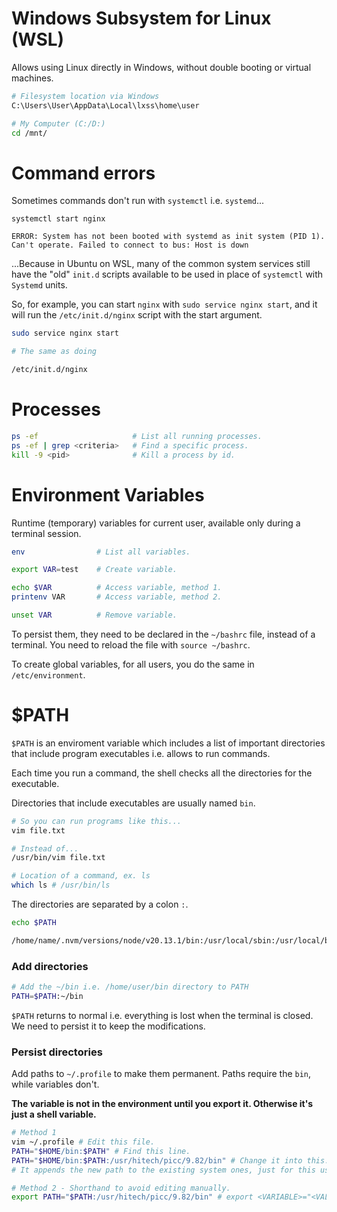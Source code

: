 # Windows Subsystem for Linux (WSL)

Allows using Linux directly in Windows, without double booting or virtual machines.

```bash
# Filesystem location via Windows
C:\Users\User\AppData\Local\lxss\home\user

# My Computer (C:/D:)
cd /mnt/
```

# Command errors

Sometimes commands don't run with `systemctl` i.e. `systemd`...

```
systemctl start nginx

ERROR: System has not been booted with systemd as init system (PID 1). Can't operate. Failed to connect to bus: Host is down
```

...Because in Ubuntu on WSL, many of the common system services still have the "old" `init.d` scripts available to be used in place of `systemctl` with `Systemd` units.

So, for example, you can start `nginx` with `sudo service nginx start`, and it will run the `/etc/init.d/nginx` script with the start argument.

```bash
sudo service nginx start

# The same as doing

/etc/init.d/nginx
```

# Processes

```bash
ps -ef                     # List all running processes.
ps -ef | grep <criteria>   # Find a specific process.
kill -9 <pid>              # Kill a process by id.
```

# Environment Variables

Runtime (temporary) variables for current user, available only during a terminal session.

```bash
env                # List all variables.

export VAR=test    # Create variable.

echo $VAR          # Access variable, method 1.
printenv VAR       # Access variable, method 2.

unset VAR          # Remove variable.
```

To persist them, they need to be declared in the `~/bashrc` file, instead of a terminal. You need to reload the file with `source ~/bashrc`.

To create global variables, for all users, you do the same in `/etc/environment`.

# $PATH

`$PATH` is an enviroment variable which includes a list of important directories that include program executables i.e. allows to run commands.

Each time you run a command, the shell checks all the directories for the executable.

Directories that include executables are usually named `bin`.

```bash
# So you can run programs like this...
vim file.txt

# Instead of...
/usr/bin/vim file.txt

# Location of a command, ex. ls
which ls # /usr/bin/ls
```

The directories are separated by a colon `:`.

```bash
echo $PATH

/home/name/.nvm/versions/node/v20.13.1/bin:/usr/local/sbin:/usr/local/bin:/usr/sbin:/usr/bin:/sbin:/bin:/usr/games:/usr/local/games:/mnt/c/Program Files/WindowsApps/CanonicalGroupLimited.Ubuntu22.04LTS_2204.3.63.0_x64__79rhkp1fndgsc:/mnt/c/Program Files/AdoptOpenJDK/jre-11.0.7.10-hotspot/bin:/mnt/c/Program Files/AdoptOpenJDK/jre-8.0.252.09-hotspot/bin:/mnt/c/Program Files (x86)/AdoptOpenJDK/jre-8.0.252.09-hotspot/bin:/mnt/c/WINDOWS/system32:/mnt/c/WINDOWS:/mnt/c/WINDOWS/System32/Wbem:/mnt/c/WINDOWS/System32/WindowsPowerShell/v1.0/:/mnt/c/WINDOWS/System32/OpenSSH/:/mnt/c/Program Files (x86)/Microsoft SQL Server/150/DTS/Binn/:/mnt/c/Program Files/dotnet/:/mnt/c/Users/Name/AppData/Local/Microsoft/WindowsApps:/mnt/c/Program Files (x86)/Nmap:/mnt/c/Users/Name/AppData/Local/Programs/Microsoft VS Code/bin:/snap/bin
```

### Add directories

```bash
# Add the ~/bin i.e. /home/user/bin directory to PATH
PATH=$PATH:~/bin
```

`$PATH` returns to normal i.e. everything is lost when the terminal is closed. We need to persist it to keep the modifications.

### Persist directories

Add paths to `~/.profile` to make them permanent. Paths require the `bin`, while variables don't.

**The variable is not in the environment until you export it. Otherwise it's just a shell variable.**

```bash
# Method 1
vim ~/.profile # Edit this file.
PATH="$HOME/bin:$PATH" # Find this line.
PATH="$HOME/bin:$PATH:/usr/hitech/picc/9.82/bin" # Change it into this.
# It appends the new path to the existing system ones, just for this user.

# Method 2 - Shorthand to avoid editing manually.
export PATH="$PATH:/usr/hitech/picc/9.82/bin" # export <VARIABLE>="<VALUE>"
```
